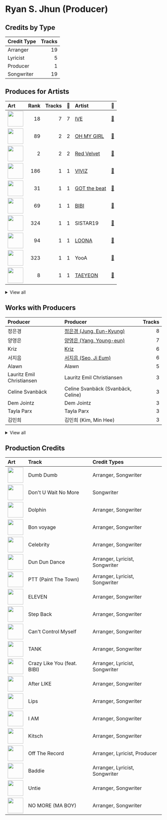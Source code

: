 # Ryan S. Jhun (Producer)

## Credits by Type

| Credit Type | Tracks |
|:---|---:|
| Arranger | 19 |
| Lyricist | 5 |
| Producer | 1 |
| Songwriter | 19 |

## Produces for Artists

| Art | Rank | Tracks | 💚 | Artist | 🔗 |
|:---|---:|---:|---:|:---|:---|
| <img src="https://i.scdn.co/image/ab6761610000e5eb8939960e5144b51d7903899f" alt="" width="50" /> | 18 | 7 | 7 | [IVE](../../artists/ive/overview.md) | [🔗](https://open.spotify.com/artist/6RHTUrRF63xao58xh9FXYJ) |
| <img src="https://i.scdn.co/image/ab6761610000e5eb5cd460490fb1c55b8ed8c40b" alt="" width="50" /> | 89 | 2 | 2 | [OH MY GIRL](../../artists/oh_my_girl/overview.md) | [🔗](https://open.spotify.com/artist/2019zR22qK2RBvCqtudBaI) |
| <img src="https://i.scdn.co/image/ab6761610000e5eb02a562ea6b1dc718394010ac" alt="" width="50" /> | 2 | 2 | 2 | [Red Velvet](../../artists/red_velvet/overview.md) | [🔗](https://open.spotify.com/artist/1z4g3DjTBBZKhvAroFlhOM) |
| <img src="https://i.scdn.co/image/ab6761610000e5eb050bd4c225df076baeb835ad" alt="" width="50" /> | 186 | 1 | 1 | [VIVIZ](../../artists/viviz/overview.md) | [🔗](https://open.spotify.com/artist/7Lq3yAtwi0Z7zpxEwbQQNZ) |
| <img src="https://i.scdn.co/image/ab6761610000e5eb03fd839c09fe375026192645" alt="" width="50" /> | 31 | 1 | 1 | [GOT the beat](../../artists/got_the_beat/overview.md) | [🔗](https://open.spotify.com/artist/6uNxlIP5lzPFf0BHuELOuX) |
| <img src="https://i.scdn.co/image/ab6761610000e5eb846662aa85d520b2442d3cd5" alt="" width="50" /> | 69 | 1 | 1 | [BIBI](../../artists/bibi/overview.md) | [🔗](https://open.spotify.com/artist/6UbmqUEgjLA6jAcXwbM1Z9) |
| <img src="https://i.scdn.co/image/ab6761610000e5eb4f66a54f209012eec464efef" alt="" width="50" /> | 324 | 1 | 1 | SISTAR19 | [🔗](https://open.spotify.com/artist/5Q0U6ogBrMX2oxmxy5OTzU) |
| <img src="https://i.scdn.co/image/ab6761610000e5eb80584436e5726afb70cee7f8" alt="" width="50" /> | 94 | 1 | 1 | [LOONA](../../artists/loona/overview.md) | [🔗](https://open.spotify.com/artist/52zMTJCKluDlFwMQWmccY7) |
| <img src="https://i.scdn.co/image/ab6761610000e5eb86ea393b9e590523e822ea13" alt="" width="50" /> | 323 | 1 | 1 | YooA | [🔗](https://open.spotify.com/artist/4ur1jCwyNlhgd0viJkOtcQ) |
| <img src="https://i.scdn.co/image/ab6761610000e5eb5e97e9ea9133fbfa41e27498" alt="" width="50" /> | 8 | 1 | 1 | [TAEYEON](../../artists/taeyeon/overview.md) | [🔗](https://open.spotify.com/artist/3qNVuliS40BLgXGxhdBdqu) |


<details>
<summary>View all</summary>

| Art | Rank | Tracks | 💚 | Artist | 🔗 |
|:---|---:|---:|---:|:---|:---|
| <img src="https://i.scdn.co/image/ab6761610000e5ebbd0642ff425698afac5caffd" alt="" width="50" /> | 4 | 1 | 1 | [IU](../../artists/iu/overview.md) | [🔗](https://open.spotify.com/artist/3HqSLMAZ3g3d5poNaI7GOU) |
| <img src="https://i.scdn.co/image/ab6761610000e5eb8e075c754be58cc33e30905a" alt="" width="50" /> | 14 | 1 | 1 | [CHUNG HA](../../artists/chung_ha/overview.md) | [🔗](https://open.spotify.com/artist/2PSJ6YriU7JsFucxACpU7Y) |
| <img src="https://i.scdn.co/image/ab6761610000e5eb1edc72b57c227d48e28888b1" alt="" width="50" /> | 27 | 1 | 1 | [NMIXX](../../artists/nmixx/overview.md) | [🔗](https://open.spotify.com/artist/28ot3wh4oNmoFOdVajibBl) |

</details>


## Works with Producers

| Producer | Producer | Tracks |
|:---|:---|---:|
| 정은경 | [정은경 (Jung, Eun-Kyung)](../정은경_(jung,_eun-kyung)/overview.md) | 8 |
| 양영은 | [양영은 (Yang, Young-eun)](../양영은_(yang,_young-eun)/overview.md) | 7 |
| Kriz | [Kriz](../kriz/overview.md) | 6 |
| 서지음 | [서지음 (Seo, Ji Eum)](../서지음_(seo,_ji_eum)/overview.md) | 6 |
| Alawn | Alawn | 5 |
| Lauritz Emil Christiansen | Lauritz Emil Christiansen | 3 |
| Celine Svanbäck | Celine Svanbäck (Svanbäck, Celine) | 3 |
| Dem Jointz | Dem Jointz | 3 |
| Tayla Parx | Tayla Parx | 3 |
| 김민희 | 김민희 (Kim, Min Hee) | 3 |


<details>
<summary>View all</summary>

| Producer | Producer | Tracks |
|:---|:---|---:|
| 서정아 | 서정아 (Seo, Jung Ah) | 2 |
| Audun Agnar | Audun Agnar | 2 |
| 이경원 | 이경원 (Lee, Kyung-won) | 2 |
| Chloe Latimer | Chloe Latimer | 2 |
| 정의석 | 정의석 (Jung, Euisuk) | 2 |
| Simon Bergseth | Simon Bergseth | 2 |
| 레이 | 레이 (REI) | 2 |
| Deanna | Deanna | 2 |
| Lauren Aquilina | Lauren Aquilina | 2 |
| Jeppe London Bilsby | Jeppe London Bilsby | 2 |
| Stay Tuned | Stay Tuned | 1 |
| 구종필 | [구종필 (Koo, Jong-Pil)](../구종필_(koo,_jong-pil)/overview.md) | 1 |
| Iselin Solheim | Iselin Solheim | 1 |
| Elsa Curran | Elsa Curran | 1 |
| AFSHEEN | AFSHEEN | 1 |
| Emily Harbakk | Emily Harbakk | 1 |
| IU | IU | 1 |
| LDN Noise | [LDN Noise](../ldn_noise/overview.md) | 1 |
| 밍지션 | 밍지션 (Ming, Jisyeon) | 1 |
| Fuxxy | [Fuxxy](../fuxxy/overview.md) | 1 |
| Starsmith | Starsmith | 1 |
| luvssong | luvssong | 1 |
| 김동현 | 김동현 (Kim, Dong-hyun) | 1 |
| BlackSmith | BlackSmith | 1 |
| 오현선 | 오현선 (Oh, Hyun-sun) | 1 |
| KLOË | KLOË (KLOE) | 1 |
| Eline Noelia | Eline Noelia | 1 |
| 김철순 | 김철순 (Kim, Chul-Soon) | 1 |
| Slay | Slay | 1 |
| Hanif Sabzevari | Hanif Sabzevari | 1 |
| Benjamin Pinkus | Benjamin Pinkus | 1 |
| 페리 | 페리 (Perrie) | 1 |
| 오유원 | 오유원 (Oh, Yoo-won) | 1 |
| 박재선 | 박재선 (Park, Jason) | 1 |
| BIG Naughty | BIG Naughty | 1 |
| 가을 | 가을 (GAEUL) | 1 |
| 이주형 | 이주형 (Lee, Juhyeong) | 1 |
| Markus Gustafson | Markus Gustafson | 1 |
| Exy | Exy | 1 |
| Hilda Stenmalm | Hilda Stenmalm | 1 |
| Cutfather | Cutfather | 1 |
| Pink Slip | Pink Slip | 1 |
| SOHLHEE | SOHLHEE | 1 |
| Stally | Stally | 1 |
| Kyle Joseph Faulkner | Kyle Joseph Faulkner | 1 |
| 장민 | 장민 (Jang, Min) | 1 |
| Rick Parkhouse | Rick Parkhouse | 1 |
| MJ | MJ | 1 |
| 유영진 | [유영진 (Yoo, Young-jin)](../유영진_(yoo,_young-jin)/overview.md) | 1 |
| Shari Short | Shari Short | 1 |
| Alexander Pavelich | Alexander Pavelich | 1 |
| Red Triangle | Red Triangle | 1 |
| Dennis Kordnejad | Dennis Kordnejad | 1 |
| Andre Davidson | Andre Davidson | 1 |
| Tea Carpenter | Tea Carpenter | 1 |
| Avin | Avin | 1 |
| George Tizzard | George Tizzard | 1 |
| 이스란 | 이스란 (Lee, Seran) | 1 |
| Roland Spreckley | Roland Spreckley | 1 |
| TAEYEON | TAEYEON | 1 |
| Kenzie | [Kenzie](../kenzie/overview.md) | 1 |
| LOSTBOY | LOSTBOY | 1 |
| Kella Armitage | Kella Armitage | 1 |
| Lenno | Lenno | 1 |
| 100%서정 | 100%서정 (100%Seojung) | 1 |
| BIBI | BIBI | 1 |
| 김이나 | [김이나 (Kim, Eana)](../김이나_(kim,_eana)/overview.md) | 1 |
| 정준호 | 정준호 (Jung, Joon-ho) | 1 |
| Anders Nilsen | Anders Nilsen | 1 |
| Josephina Carr | Josephina Carr | 1 |
| CHUNG HA | CHUNG HA | 1 |
| Scott Stoddart | Scott Stoddart | 1 |
| Samuel Preston | Samuel Preston | 1 |
| PATEKO | PATEKO | 1 |
| Anna Timgren | Anna Timgren | 1 |
| Dr.JO | Dr.JO | 1 |
| SORANA | SORANA | 1 |
| 손명갑 | 손명갑 (Son, Myung-gap) | 1 |
| RISC | RISC | 1 |
| Lars Kristian Rosness | Lars Kristian Rosness | 1 |
| Ericka Coulter | Ericka Coulter | 1 |
| YOUHA | YOUHA | 1 |
| Hyolyn | Hyolyn | 1 |
| Tor-Andrè Jensen Skaar | Tor-Andrè Jensen Skaar (Skaar, Tor-Andrè Jensen) | 1 |
| Josh Cumbee | Josh Cumbee | 1 |
| Lauren Keen | Lauren Keen | 1 |
| Sofiloud | Sofiloud | 1 |
| Mommy Son | Mommy Son | 1 |
| 문설리 | 문설리 (Moon, Seol Ree) | 1 |
| Jacob Ubizz | Jacob Ubizz | 1 |
| inverness | inverness | 1 |
| Kristin Marie | Kristin Marie | 1 |
| Sivert Hjeltnes Hagtvet | Sivert Hjeltnes Hagtvet | 1 |
| Bård Bonsaksen | Bård Bonsaksen (Bonsaken, Bård) | 1 |
| Meez | Meez | 1 |
| Sean Davidson | Sean Davidson | 1 |
| 황현 | 황현 (Hwang, Hyeon) | 1 |
| Matthew Jaragin | Matthew Jaragin | 1 |
| 이지홍 | 이지홍 (Lee, Ji-hong) | 1 |
| Ellie Suh | Ellie Suh | 1 |

</details>


## Production Credits

| Art | Track | Credit Types |
|:---|:---|:---|
| <img src="https://i.scdn.co/image/ab67616d0000b27371a70331062453ece06f8b79" alt="" width="50" /> | Dumb Dumb | Arranger, Songwriter |
| <img src="https://i.scdn.co/image/ab67616d0000b27371a70331062453ece06f8b79" alt="" width="50" /> | Don't U Wait No More | Songwriter |
| <img src="https://i.scdn.co/image/ab67616d0000b2734957fced6061ee536ca618ab" alt="" width="50" /> | Dolphin | Arranger, Songwriter |
| <img src="https://i.scdn.co/image/ab67616d0000b273849a155d7c0b67638c0a1a8a" alt="" width="50" /> | Bon voyage | Arranger, Songwriter |
| <img src="https://i.scdn.co/image/ab67616d0000b2734ed058b71650a6ca2c04adff" alt="" width="50" /> | Celebrity | Arranger, Songwriter |
| <img src="https://i.scdn.co/image/ab67616d0000b27304d1fa0ab8be50437e6bad1d" alt="" width="50" /> | Dun Dun Dance | Arranger, Lyricist, Songwriter |
| <img src="https://i.scdn.co/image/ab67616d0000b273608cf05fbd3605c77444917f" alt="" width="50" /> | PTT (Paint The Town) | Arranger, Lyricist, Songwriter |
| <img src="https://i.scdn.co/image/ab67616d0000b273da343b21617aac0c57e332bb" alt="" width="50" /> | ELEVEN | Arranger, Songwriter |
| <img src="https://i.scdn.co/image/ab67616d0000b273cc6f76f75551af499b5cd0cb" alt="" width="50" /> | Step Back | Arranger, Songwriter |
| <img src="https://i.scdn.co/image/ab67616d0000b273034c3a8ba89c6a5ecfda3175" alt="" width="50" /> | Can't Control Myself | Arranger, Songwriter |
| <img src="https://i.scdn.co/image/ab67616d0000b27386ca91e718866f411c01db5e" alt="" width="50" /> | TANK | Arranger, Songwriter |
| <img src="https://i.scdn.co/image/ab67616d0000b27329322a53482da3542ae9d033" alt="" width="50" /> | Crazy Like You (feat. BIBI) | Arranger, Lyricist, Songwriter |
| <img src="https://i.scdn.co/image/ab67616d0000b27387f53da5fb4ab1171766b2d5" alt="" width="50" /> | After LIKE | Arranger, Songwriter |
| <img src="https://i.scdn.co/image/ab67616d0000b27325ef3cec1eceefd4db2f91c8" alt="" width="50" /> | Lips | Arranger, Songwriter |
| <img src="https://i.scdn.co/image/ab67616d0000b27325ef3cec1eceefd4db2f91c8" alt="" width="50" /> | I AM | Arranger, Songwriter |
| <img src="https://i.scdn.co/image/ab67616d0000b27325ef3cec1eceefd4db2f91c8" alt="" width="50" /> | Kitsch | Arranger, Songwriter |
| <img src="https://i.scdn.co/image/ab67616d0000b2734d00ac692bae6ce08d2b49ad" alt="" width="50" /> | Off The Record | Arranger, Lyricist, Producer |
| <img src="https://i.scdn.co/image/ab67616d0000b2734d00ac692bae6ce08d2b49ad" alt="" width="50" /> | Baddie | Arranger, Lyricist, Songwriter |
| <img src="https://i.scdn.co/image/ab67616d0000b273047aaa5b1361b255b255e41d" alt="" width="50" /> | Untie | Arranger, Songwriter |
| <img src="https://i.scdn.co/image/ab67616d0000b273fd1b7473a9dc977501d1e8b0" alt="" width="50" /> | NO MORE (MA BOY) | Arranger, Songwriter |